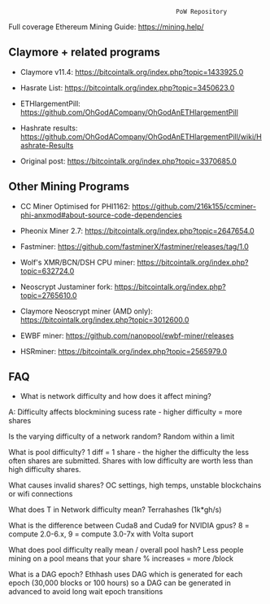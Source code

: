                                                   PoW Repository

Full coverage Ethereum Mining Guide: https://mining.help/

## Claymore + related programs
- Claymore v11.4: https://bitcointalk.org/index.php?topic=1433925.0

- Hasrate List: https://bitcointalk.org/index.php?topic=3450623.0

- ETHlargementPill: https://github.com/OhGodACompany/OhGodAnETHlargementPill

- Hashrate results: https://github.com/OhGodACompany/OhGodAnETHlargementPill/wiki/Hashrate-Results

- Original post: https://bitcointalk.org/index.php?topic=3370685.0

## Other Mining Programs

- CC Miner Optimised for PHI1162: https://github.com/216k155/ccminer-phi-anxmod#about-source-code-dependencies

- Pheonix Miner 2.7: https://bitcointalk.org/index.php?topic=2647654.0

- Fastminer: https://github.com/fastminerX/fastminer/releases/tag/1.0

- Wolf's XMR/BCN/DSH CPU miner: https://bitcointalk.org/index.php?topic=632724.0

- Neoscrypt Justaminer fork: https://bitcointalk.org/index.php?topic=2765610.0

- Claymore Neoscrypt miner (AMD only): https://bitcointalk.org/index.php?topic=3012600.0

- EWBF miner: https://github.com/nanopool/ewbf-miner/releases 

- HSRminer: https://bitcointalk.org/index.php?topic=2565979.0


## FAQ

* What is network difficulty and how does it affect mining? 

A: Difficulty affects blockmining sucess rate - higher difficulty = more shares

Is the varying difficulty of a network random? Random within a limit

What is pool difficulty? 1 diff = 1 share - the higher the difficulty the less often shares are submitted. Shares with low difficulty are worth less than high difficulty shares.

What causes invalid shares? OC settings, high temps, unstable blockchains or wifi connections

What does T in Network difficulty mean? Terrahashes (1k*gh/s)

What is the difference between Cuda8 and Cuda9 for NVIDIA gpus? 8 = compute 2.0-6.x, 9 =  compute 3.0-7x with Volta suport

What does pool difficulty really mean / overall pool hash? Less people mining on a pool means that your share % increases = more /block

What is a DAG epoch? Ethhash uses DAG which is generated for each epoch (30,000 blocks or 100 hours) so a DAG can be generated in advanced to avoid long wait epoch transitions
